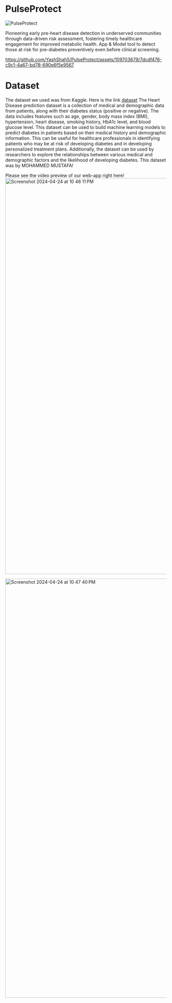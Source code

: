 # PulseProtect

![PulseProtect](https://github.com/YashShah5/PulseProtect/assets/109703679/e4749f5a-963a-43e2-b2cd-f0e9b42a6ec0)

Pioneering early pre-heart disease detection in underserved communities through data-driven risk assessment, fostering timely healthcare engagement for improved metabolic health. App &amp; Model tool to detect those at risk for pre-diabetes preventively even before clinical screening. 

https://github.com/YashShah5/PulseProtect/assets/109703679/7dcdf476-c9c1-4a67-bd78-690e6f5e9567

# Dataset
The dataset we used was from Kaggle. Here is the link [dataset](https://www.kaggle.com/datasets/iammustafatz/diabetes-prediction-dataset/data)
The Heart Disease prediction dataset is a collection of medical and demographic data from patients, along with their diabetes status (positive or negative). The data includes features such as age, gender, body mass index (BMI), hypertension, heart disease, smoking history, HbA1c level, and blood glucose level. This dataset can be used to build machine learning models to predict diabetes in patients based on their medical history and demographic information. This can be useful for healthcare professionals in identifying patients who may be at risk of developing diabetes and in developing personalized treatment plans. Additionally, the dataset can be used by researchers to explore the relationships between various medical and demographic factors and the likelihood of developing diabetes.
This dataset was by MOHAMMED MUSTAFA!

Please see the video preview of our web-app right here!
<img width="1233" alt="Screenshot 2024-04-24 at 10 46 11 PM" src="https://github.com/YashShah5/PulseProtect/assets/109703679/d01610c0-f2bc-4231-97da-3a6befcde74a">

<img width="1305" alt="Screenshot 2024-04-24 at 10 47 40 PM" src="https://github.com/YashShah5/PulseProtect/assets/109703679/4253ffe6-d547-41db-96fc-abba452aba63">


